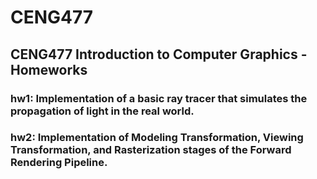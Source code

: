 # CENG477

## CENG477 Introduction to Computer Graphics - Homeworks

### hw1: Implementation of a basic ray tracer that simulates the propagation of light in the real world.

### hw2: Implementation of Modeling Transformation, Viewing Transformation, and Rasterization stages of the Forward Rendering Pipeline.